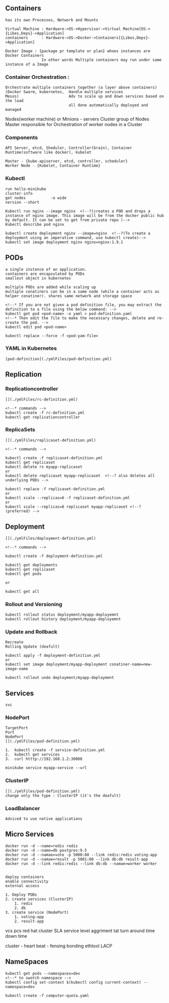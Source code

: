 ## Containers
	has its own Processes, Network and Mounts
	
	Virtual Machine : Hardware->OS->Hypervisor->Virtual Machine[OS->{Libes,Deps}->Application]
	containers		: Hardware->OS->Docker->Containers[{Libes,Deps}->Application]

	Docker Image : {package pr template or plan} whoes instances are Docker Containers
					In other words Multiple containers may run under same instance of a Image
				
### Container Orchestration : 
	Orchestrate multiple containers together (a layer above containers) 
	(Docker Swarm, kubernetes,	Handle multiple services
	Mesos)						Adv to scale up and down services based on the load
								all done automatically deployed and managed
							
							
Nodes(worker machine) or Minions - servers
Cluster group of Nodes
Master responsible for Orchestration of worker nodes in a Cluster
							
### Components
	API Server, etcd, Sheduler, Controller(brain), Container Runtime(software like docker), kubelet
	
	Master - {kube-apiserver, etcd, controller, scheduler}
	Worker Node - {Kubelet, Container Runtime}

### Kubectl
	run hello-minikube
	cluster-info
	get nodes			-o wide
	version --short
	
	Kubectl run nginx --image nginx  <!--?(creates a POD and drops a instance of nginx image. This image will be from the docker public hub by default. It can be set to get from private repo )-->
	Kubectl describe pod nginx
	
	kubectl create deployment nginx --image=nginx  <!--?(To create a deployment using an imperative command, use kubectl create)-->
	kubectl set image deployment nginx nginx=nginx:1.9.1

## PODs
	a single instance of an application. 
	containers are encapsulated by PODs
	smallest object in kubernetes
	
	multiple PODs are added while scaling up
	multiple conatiners can be in a same node (while a container acts as helper conatiner). shares same network and storage space

	<!--* If you are not given a pod definition file, you may extract the definition to a file using the below command: -->
	kubectl get pod <pod-name> -o yaml > pod-definition.yaml
	<!--* Then edit the file to make the necessary changes, delete and re-create the pod. -->
	kubectl edit pod <pod-name>

	kubectl replace --force -f <pod-yam-file>

### YAML in Kubernetes
	[pod-definition](./ymlFiles/pod-definition.yml)

## Replication

### Replicationcontroller
	[](./ymlFiles/rc-definition.yml)

	<!--* commands -->
	kubectl create -f rc-definition.yml
	kubectl get replicationcontroller

### ReplicaSets
	[](./ymlFiles/replicaset-definition.yml)

	<!--* commands -->
	
	kubectl create -f replicaset-definition.yml
	kubectl get replicaset
	kubectl delete rs myapp-replicaset 
	or
	kubectl delete replicaset myapp-replicaset  <!--? also deletes all underlying PODs -->

	kubectl replace -f replicaset-definition.yml
	or
	kubectl scale --replicas=6 -f replicaset-definition.yml
	or
	kubectl scale --replicas=6 replicaset myapp-replicaset <!--? (preferred) -->

## Deployment
	[](./ymlFiles/deployment-definition.yml)
	
	<!--* commands -->

	kubectl create -f deployment-definition.yml

	kubectl get deployments
	kubectl get replicaset
	kubectl get pods

	or

	kubectl get all

### Rollout and Versioning

	kubectl rollout status deployment/myapp-deployemnt
	kubectl rollout history deployment/myapp-deployemnt

### Update and Rollback

	Recreate
	Rolling Update (deafult)

	kubectl apply -f deployment-definition.yml
	or
	kubectl set image deployment/myapp-deployment conatiner-name=new-image-name
	  
	kubectl rollout undo deployment/myapp-deployment

## Services
	svc

### NodePort
	TargetPort
	Port
	NodePort
	[](./ymlFiles/pod-definition.yml)

	1.	kubectl create -f service-definition.yml
	2.	kubectl get services
	3.	curl htttp://192.168.1.2:30008

	minikube service myapp-service --url

### ClusterIP
	[](./ymlFiles/pod-definition.yml)
	change only the type : ClusterIP (it's the deafult)

### LoadBalancer
	Adviced to use native applications

##	Micro Services
	docker run -d --name=redis redis
	docker run -d --name=db postgres:9.5
	docker run -d --namae=vote -p 5000:80 --link redis:redis voting-app
	docker run -d --namae=result -p 5001:80 --link db:db result-app
	docker run -d --link redis:redis --link db:db --namae=worker worker


	deploy containers
	enable connectivity
	external access

	1. Deploy PODs
	2. create services (ClusterIP)
		1. redis
		2. db
	3. create service (NodePort)
		1. voting-app
		2. result-app


vcs 
pcs	red hat cluster
SLA service level aggriment
tat turn around time
down time


cluster - heart beat - 
	fensing
	bonding
	ethtool
	LACP

## NameSpaces

	kubectl get pods --namespaces=dev
	<!--* to swotch namespace -->
	kubectl config set-context $(kubectl config current-context) --namespace=dev

	kubectl create -f computer-quota.yaml
















